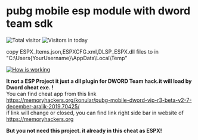 # pubg mobile esp module with dword team sdk
![Total visitor](https://visitor-count-badge.herokuapp.com/total.svg?repo_id=atiksoftware.pubgmobile-esp-module-with-dword-team-sdk)
![Visitors in today](https://visitor-count-badge.herokuapp.com/today.svg?repo_id=atiksoftware.pubgmobile-esp-module-with-dword-team-sdk)  


copy ESPX_Items.json,ESPXCFG.xml,DLSP_ESPX.dll files to in "C:\Users\{YourUsername}\AppData\Local\Temp"
 
[![How is working](https://img.youtube.com/vi/GBEi2HyNJ2s/maxresdefault.jpg)](https://www.youtube.com/watch?v=GBEi2HyNJ2s)  

**It not a ESP Project it just a dll plugin for DWORD Team hack.it will load by Dword cheat exe. !**  
You can find cheat app from this link  
https://memoryhackers.org/konular/pubg-mobile-dword-vip-r3-beta-v2-7-december-aralik-2019.70425/  
if link will change or closed, you can find link right side bar in website of https://memoryhackers.org

**But you not need this project. it already in this cheat as ESPX!**
